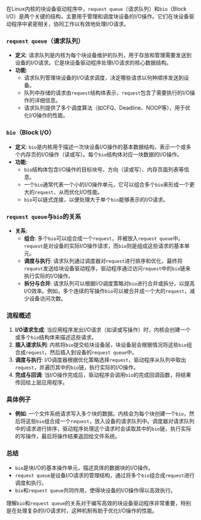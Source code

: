 在Linux内核的块设备驱动程序中，`request queue`（请求队列）和`bio`（Block I/O）是两个关键的结构，主要用于管理和调度块设备的I/O操作。它们在块设备驱动程序中紧密相关，协同工作以有效地处理I/O请求。

### `request queue`（请求队列）
- **定义**: 请求队列是内核为每个块设备维护的队列，用于存放和管理需要发送到设备的I/O请求。它是块设备驱动程序处理I/O请求的核心数据结构。
- **功能**:
    - 请求队列管理块设备的I/O请求调度，决定哪些请求以何种顺序发送到设备。
    - 队列中存储的请求由`request`结构体表示，`request`包含了需要执行的I/O操作的详细信息。
    - 请求队列提供了多个调度算法（如CFQ、Deadline、NOOP等），用于优化I/O操作的性能。

### `bio`（Block I/O）
- **定义**: `bio`是内核用于描述一次块设备I/O操作的基本数据结构，表示一个或多个内存页的I/O操作（读或写）。每个`bio`结构体对应一块数据的I/O操作。
- **功能**:
    - `bio`结构体包含I/O操作的目标块号、方向（读或写）、内存页面列表等信息。
    - 一个`bio`通常代表一个小的I/O操作单元，它可以组合多个`bio`来形成一个更大的`request`，从而优化I/O性能。
    - `bio`可以链式连接，以便处理大于单个`bio`能够表示的I/O请求。

### `request queue`与`bio`的关系
- **关系**:
    - **组合**: 多个`bio`可以组合成一个`request`，并被放入`request queue`中。`request`是对设备的实际I/O操作请求，而`bio`则是组成这些请求的基本单元。
    - **调度与执行**: 请求队列通过调度器对`request`进行排序和优化，最终将`request`发送给块设备驱动程序，驱动程序通过访问`request`中的`bio`链来执行实际的I/O操作。
    - **拆分与合并**: 请求队列可以根据I/O调度策略对`bio`进行合并或拆分，以提高I/O效率。例如，多个连续的写操作`bio`可以被合并成一个大的`request`，减少设备访问次数。

### 流程概述
1. **I/O请求生成**: 当应用程序发出I/O请求（如读或写操作）时，内核会创建一个或多个`bio`结构体来描述这些请求。
2. **插入请求队列**: 内核将`bio`提交给块设备层，块设备层会根据情况将这些`bio`组合成`request`，然后插入到设备的`request queue`中。
3. **调度与执行**: I/O调度器根据优化策略选择`request`，驱动程序从队列中取出`request`，并遍历其中的`bio`链，执行实际的I/O操作。
4. **完成与回调**: 当I/O操作完成后，驱动程序会调用`bio`的完成回调函数，将结果传回给上层应用程序。

### 具体例子
- **例如**: 一个文件系统请求写入多个块的数据。内核会为每个块创建一个`bio`，然后将这些`bio`组合成一个`request`，放入设备的请求队列中。调度器对请求队列中的请求进行排序，驱动程序处理这个请求时会读取其中的`bio`链，执行实际的写操作，最后将操作结果返回给文件系统。

### 总结
- `bio`是块I/O的基本操作单元，描述具体的数据块的I/O操作。
- `request queue`是设备I/O请求的管理结构，通过将多个`bio`组合成`request`进行调度和执行。
- `bio`和`request queue`共同作用，使得块设备的I/O操作得以高效执行。

理解`bio`和`request queue`的关系对于编写高效的块设备驱动程序非常重要，特别是在处理复杂的I/O请求时，这种机制有助于优化I/O操作的性能。
